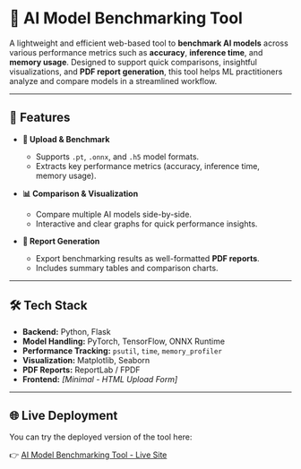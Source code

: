 # 🧠 AI Model Benchmarking Tool

A lightweight and efficient web-based tool to **benchmark AI models** across various performance metrics such as **accuracy**, **inference time**, and **memory usage**. Designed to support quick comparisons, insightful visualizations, and **PDF report generation**, this tool helps ML practitioners analyze and compare models in a streamlined workflow.

---

## 🚀 Features

- **🔼 Upload & Benchmark**
  - Supports `.pt`, `.onnx`, and `.h5` model formats.
  - Extracts key performance metrics (accuracy, inference time, memory usage).
  
- **📊 Comparison & Visualization**
  - Compare multiple AI models side-by-side.
  - Interactive and clear graphs for quick performance insights.
  
- **📄 Report Generation**
  - Export benchmarking results as well-formatted **PDF reports**.
  - Includes summary tables and comparison charts.

---

## 🛠️ Tech Stack

- **Backend:** Python, Flask
- **Model Handling:** PyTorch, TensorFlow, ONNX Runtime
- **Performance Tracking:** `psutil`, `time`, `memory_profiler`
- **Visualization:** Matplotlib, Seaborn
- **PDF Reports:** ReportLab / FPDF
- **Frontend:** *[Minimal - HTML Upload Form]*

---
## 🌐 Live Deployment

You can try the deployed version of the tool here:

👉 [AI Model Benchmarking Tool - Live Site](https://same-pihx02y75rn-latest.netlify.app/)



